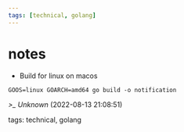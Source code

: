 ```yaml
---
tags: [technical, golang]
---
```


# notes

- Build for linux on macos

```  
GOOS=linux GOARCH=amd64 go build -o notification  
```

*>_ Unknown* (2022-08-13 21:08:51)

tags: technical, golang

